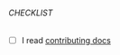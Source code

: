 ###### CHECKLIST

- [ ] I read [contributing docs](https://github.com/sogebot/sogeBot/blob/master/CONTRIBUTING.md)